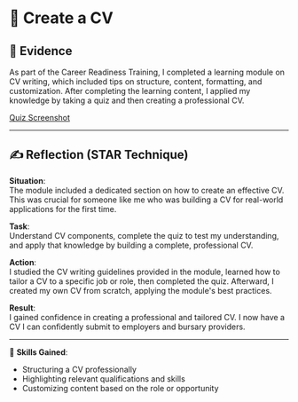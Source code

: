# 📝 Create a CV

## 🧾 Evidence

As part of the Career Readiness Training, I completed a learning module on CV writing, which included tips on structure, content, formatting, and customization. After completing the learning content, I applied my knowledge by taking a quiz and then creating a professional CV.

[Quiz Screenshot](../assets/cv-quiz.png)

---

## ✍️ Reflection (STAR Technique)

**Situation**:  
The module included a dedicated section on how to create an effective CV. This was crucial for someone like me who was building a CV for real-world applications for the first time.

**Task**:  
Understand CV components, complete the quiz to test my understanding, and apply that knowledge by building a complete, professional CV.

**Action**:  
I studied the CV writing guidelines provided in the module, learned how to tailor a CV to a specific job or role, then completed the quiz. Afterward, I created my own CV from scratch, applying the module's best practices.

**Result**:  
I gained confidence in creating a professional and tailored CV. I now have a CV I can confidently submit to employers and bursary providers.

---

🎯 **Skills Gained**:
- Structuring a CV professionally  
- Highlighting relevant qualifications and skills  
- Customizing content based on the role or opportunity  

